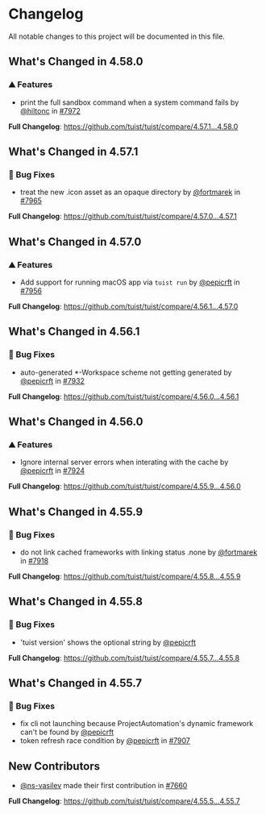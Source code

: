# Changelog

All notable changes to this project will be documented in this file.
## What's Changed in 4.58.0<!-- RELEASE NOTES START -->

### ⛰️  Features

* print the full sandbox command when a system command fails by [@hiltonc](https://github.com/hiltonc) in [#7972](https://github.com/tuist/tuist/pull/7972)

**Full Changelog**: https://github.com/tuist/tuist/compare/4.57.1...4.58.0

## What's Changed in 4.57.1<!-- RELEASE NOTES START -->

### 🐛 Bug Fixes

* treat the new .icon asset as an opaque directory by [@fortmarek](https://github.com/fortmarek) in [#7965](https://github.com/tuist/tuist/pull/7965)

**Full Changelog**: https://github.com/tuist/tuist/compare/4.57.0...4.57.1

## What's Changed in 4.57.0<!-- RELEASE NOTES START -->

### ⛰️  Features

* Add support for running macOS app via `tuist run` by [@pepicrft](https://github.com/pepicrft) in [#7956](https://github.com/tuist/tuist/pull/7956)

**Full Changelog**: https://github.com/tuist/tuist/compare/4.56.1...4.57.0

## What's Changed in 4.56.1<!-- RELEASE NOTES START -->

### 🐛 Bug Fixes

* auto-generated *-Workspace scheme not getting generated by [@pepicrft](https://github.com/pepicrft) in [#7932](https://github.com/tuist/tuist/pull/7932)

**Full Changelog**: https://github.com/tuist/tuist/compare/4.56.0...4.56.1

## What's Changed in 4.56.0<!-- RELEASE NOTES START -->

### ⛰️  Features

* Ignore internal server errors when interating with the cache by [@pepicrft](https://github.com/pepicrft) in [#7924](https://github.com/tuist/tuist/pull/7924)

**Full Changelog**: https://github.com/tuist/tuist/compare/4.55.9...4.56.0

## What's Changed in 4.55.9<!-- RELEASE NOTES START -->

### 🐛 Bug Fixes

* do not link cached frameworks with linking status .none by [@fortmarek](https://github.com/fortmarek) in [#7918](https://github.com/tuist/tuist/pull/7918)

**Full Changelog**: https://github.com/tuist/tuist/compare/4.55.8...4.55.9

## What's Changed in 4.55.8<!-- RELEASE NOTES START -->

### 🐛 Bug Fixes

* 'tuist version' shows the optional string by [@pepicrft](https://github.com/pepicrft)

**Full Changelog**: https://github.com/tuist/tuist/compare/4.55.7...4.55.8

## What's Changed in 4.55.7<!-- RELEASE NOTES START -->

### 🐛 Bug Fixes

* fix cli not launching because ProjectAutomation's dynamic framework can't be found by [@pepicrft](https://github.com/pepicrft)
* token refresh race condition by [@pepicrft](https://github.com/pepicrft) in [#7907](https://github.com/tuist/tuist/pull/7907)

## New Contributors
* [@ns-vasilev](https://github.com/ns-vasilev) made their first contribution in [#7660](https://github.com/tuist/tuist/pull/7660)

**Full Changelog**: https://github.com/tuist/tuist/compare/4.55.5...4.55.7

<!-- generated by git-cliff -->
